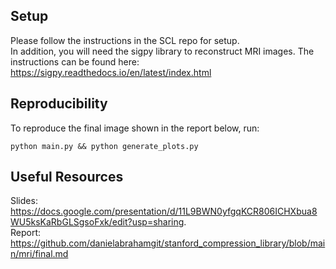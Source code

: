 ## Setup
Please follow the instructions in the SCL repo for setup.    
In addition, you will need the sigpy library to reconstruct MRI images. The instructions can be found here:
https://sigpy.readthedocs.io/en/latest/index.html

## Reproducibility
To reproduce the final image shown in the report below, run:
```
python main.py && python generate_plots.py
```

## Useful Resources
Slides: https://docs.google.com/presentation/d/11L9BWN0yfgqKCR806ICHXbua8WU5ksKaRbGLSgsoFxk/edit?usp=sharing.  
Report: https://github.com/danielabrahamgit/stanford_compression_library/blob/main/mri/final.md
